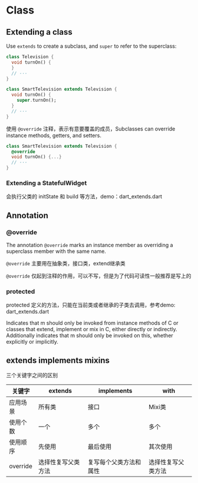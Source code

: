 # Class

## Extending a class

Use `extends` to create a subclass, and `super` to refer to the superclass:

```dart
class Television {
  void turnOn() {
  }
  // ···
}

class SmartTelevision extends Television {
  void turnOn() {
    super.turnOn();
  }
  // ···
}
```

使用 `@override` 注释，表示有意要覆盖的成员，Subclasses can override instance methods, getters, and setters.

```dart
class SmartTelevision extends Television {
  @override
  void turnOn() {...}
  // ···
}
```

### Extending a StatefulWidget

会执行父类的 initState 和 build 等方法，demo：dart_extends.dart

## Annotation

### @override

The annotation `@override` marks an instance member as overriding a superclass member with the same name.

`@override` 主要用在抽象类，接口类，extend继承类

`@override` 仅起到注释的作用，可以不写，但是为了代码可读性一般推荐是写上的

### protected

protected 定义的方法，只能在当前类或者继承的子类去调用，参考demo: dart_extends.dart

Indicates that m should only be invoked from instance methods of C or classes that extend, implement or mix in C, either directly or indirectly. Additionally indicates that m should only be invoked on this, whether explicitly or implicitly.

## extends implements mixins

三个关键字之间的区别

| 关键字 | extends | implements | with  |
|  ----  | ----  | ----  | ----  |
| 应用场景  | 所有类 | 接口  | Mixi类 |
| 使用个数  | 一个 | 多个  | 多个 |
| 使用顺序  | 先使用 | 最后使用  | 其次使用 |
| override  | 选择性复写父类方法 | 复写每个父类方法和属性  | 选择性复写父类方法 |
